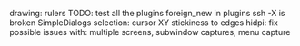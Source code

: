 drawing: rulers
TODO: test all the plugins
foreign_new in plugins
ssh -X is broken
SimpleDialogs
selection: cursor XY stickiness to edges
hidpi: fix possible issues with: multiple screens, subwindow captures, menu capture
